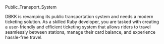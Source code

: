 Public_Transport_System

DBKK is revamping its public transportation system and needs a modern ticketing solution. As a skilled Ruby developer, you are tasked with creating a user-friendly and efficient ticketing system that allows riders to travel seamlessly between stations, manage their card balance, and experience hassle-free travel.
